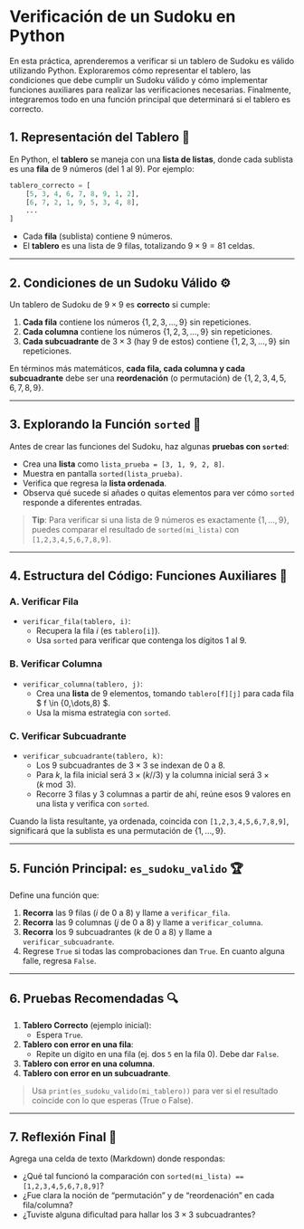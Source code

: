 # Verificación de un Sudoku en Python

En esta práctica, aprenderemos a verificar si un tablero de Sudoku es válido utilizando Python. Exploraremos cómo representar el tablero, las condiciones que debe cumplir un Sudoku válido y cómo implementar funciones auxiliares para realizar las verificaciones necesarias. Finalmente, integraremos todo en una función principal que determinará si el tablero es correcto.

## 1. Representación del Tablero  🧩

En Python, el **tablero** se maneja con una **lista de listas**, donde cada sublista es una **fila** de $9$ números (del $1$ al $9$). Por ejemplo:

```python
tablero_correcto = [
    [5, 3, 4, 6, 7, 8, 9, 1, 2],
    [6, 7, 2, 1, 9, 5, 3, 4, 8],
    ...
]
```

- Cada **fila** (sublista) contiene $9$ números.  
- El **tablero** es una lista de $9$ filas, totalizando $9 \times 9 = 81$ celdas.

---

## 2. Condiciones de un Sudoku Válido  ⚙️

Un tablero de Sudoku de $9\times 9$ es **correcto** si cumple:

1. **Cada fila** contiene los números $\{1,2,3,\dots,9\}$ sin repeticiones.  
2. **Cada columna** contiene los números $\{1,2,3,\dots,9\}$ sin repeticiones.  
3. **Cada subcuadrante** de $3\times 3$ (hay 9 de estos) contiene $\{1,2,3,\dots,9\}$ sin repeticiones.

En términos más matemáticos, **cada fila, cada columna y cada subcuadrante** debe ser una **reordenación** (o permutación) de $\{1,2,3,4,5,6,7,8,9\}$.

---

## 3. Explorando la Función `sorted`  🔎

Antes de crear las funciones del Sudoku, haz algunas **pruebas con `sorted`**:

- Crea una **lista** como `lista_prueba = [3, 1, 9, 2, 8]`.  
- Muestra en pantalla `sorted(lista_prueba)`.  
- Verifica que regresa la **lista ordenada**.  
- Observa qué sucede si añades o quitas elementos para ver cómo `sorted` responde a diferentes entradas.

> **Tip**: Para verificar si una lista de 9 números es exactamente $\{1,\dots,9\}$, puedes comparar el resultado de `sorted(mi_lista)` con `[1,2,3,4,5,6,7,8,9]`.

---

## 4. Estructura del Código: Funciones Auxiliares  🔧

### A. Verificar Fila  

- `verificar_fila(tablero, i)`:  
  - Recupera la fila $i$ (es `tablero[i]`).  
  - Usa `sorted` para verificar que contenga los dígitos $1$ al $9$.

### B. Verificar Columna  

- `verificar_columna(tablero, j)`:  
  - Crea una **lista** de $9$ elementos, tomando `tablero[f][j]` para cada fila $ f \in \{0,\dots,8\} $.  
  - Usa la misma estrategia con `sorted`.

### C. Verificar Subcuadrante  

- `verificar_subcuadrante(tablero, k)`:  
  - Los $9$ subcuadrantes de $3\times 3$ se indexan de $0$ a $8$.  
  - Para $k$, la fila inicial será $3 \times (k // 3)$ y la columna inicial será $3 \times (k \bmod 3)$.  
  - Recorre $3$ filas y $3$ columnas a partir de ahí, reúne esos $9$ valores en una lista y verifica con `sorted`.

Cuando la lista resultante, ya ordenada, coincida con `[1,2,3,4,5,6,7,8,9]`, significará que la sublista es una permutación de $\{1,\ldots,9\}$.

---

## 5. Función Principal: `es_sudoku_valido`  🏆

Define una función que:

1. **Recorra** las $9$ filas ($i$ de $0$ a $8$) y llame a `verificar_fila`.  
2. **Recorra** las $9$ columnas ($j$ de $0$ a $8$) y llame a `verificar_columna`.  
3. **Recorra** los $9$ subcuadrantes ($k$ de $0$ a $8$) y llame a `verificar_subcuadrante`.  
4. Regrese `True` si todas las comprobaciones dan `True`. En cuanto alguna falle, regresa `False`.

---

## 6. Pruebas Recomendadas  🔍

1. **Tablero Correcto** (ejemplo inicial):  
   - Espera `True`.  
2. **Tablero con error en una fila**:  
   - Repite un dígito en una fila (ej. dos `5` en la fila 0). Debe dar `False`.  
3. **Tablero con error en una columna**.  
4. **Tablero con error en un subcuadrante**.  

> Usa `print(es_sudoku_valido(mi_tablero))` para ver si el resultado coincide con lo que esperas (True o False).

---

## 7. Reflexión Final  🤔

Agrega una celda de texto (Markdown) donde respondas:

- ¿Qué tal funcionó la comparación con `sorted(mi_lista) == [1,2,3,4,5,6,7,8,9]`?
- ¿Fue clara la noción de “permutación” y de “reordenación” en cada fila/columna?  
- ¿Tuviste alguna dificultad para hallar los $3\times3$ subcuadrantes?
